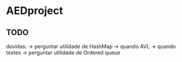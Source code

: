# AEDproject
## TODO
duvidas:
-> perguntar utilidade de HashMap
-> quando AVL
-> quando testes
-> perguntar utilidade de Ordered queue